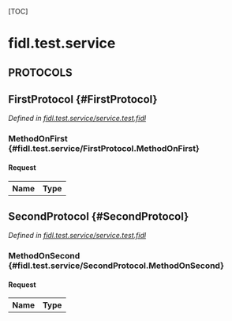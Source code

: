 [TOC]

# fidl.test.service


## **PROTOCOLS**

## FirstProtocol {#FirstProtocol}
*Defined in [fidl.test.service/service.test.fidl](https://fuchsia.googlesource.com/fuchsia/+/master/service.test.fidl#10)*


### MethodOnFirst {#fidl.test.service/FirstProtocol.MethodOnFirst}


#### Request
<table>
    <tr><th>Name</th><th>Type</th></tr>
    </table>



## SecondProtocol {#SecondProtocol}
*Defined in [fidl.test.service/service.test.fidl](https://fuchsia.googlesource.com/fuchsia/+/master/service.test.fidl#18)*


### MethodOnSecond {#fidl.test.service/SecondProtocol.MethodOnSecond}


#### Request
<table>
    <tr><th>Name</th><th>Type</th></tr>
    </table>

















